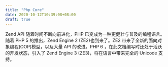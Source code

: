 ```yaml
---
title: "Php Core"
date: 2020-10-12T10:39:08+08:00
draft: true
---
```


Zend API 随着时间不断向前进化，PHP 已变成为一种更健壮与普及的编程语言。随着 PHP 5 的推出，Zend Engine 2 (ZE2)也到来了。ZE2 带来了全新的面向对象编程(OOP)模型，以及大量 API 的改进。PHP 6 ，在此文档编写时还处于活跃的开发状态，引入了 Zend Engine 3 (ZE3)，将在语言中带来完全的 Unicode 支持。